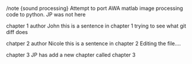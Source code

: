 #

/note {sound processing}
Attempt to port AWA matlab image processing code to python.
JP was not here


chapter 1
author John
this is a sentence in chapter 1
trying to see what git diff does


chatper 2
author Nicole
this is a sentence in chapter 2
Editing the file....

chapter 3
JP has add a new chapter called chapter 3

